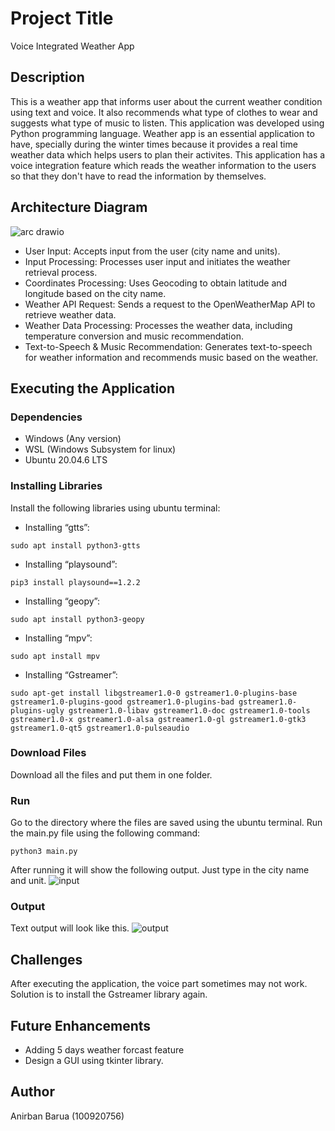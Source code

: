 
# Project Title

Voice Integrated Weather App

## Description

This is a weather app that informs user about the current weather condition using text and voice. It also recommends what type of clothes to wear and suggests what type of music to listen.
This application was developed using Python programming language.
Weather app is an essential application to have, specially during the winter times because it provides a real time weather data which helps users to plan their activites.
This application has a voice integration feature which reads the weather information to the users so that they don't have to read the information by themselves. 

## Architecture Diagram
![arc drawio](https://github.com/UOITEngineering/programmingproject-AnirbanBarua/assets/148647000/49896d56-733a-47d0-b1e2-b26da5a7a806)

* User Input: Accepts input from the user (city name and units).
* Input Processing: Processes user input and initiates the weather retrieval process.
* Coordinates Processing: Uses Geocoding to obtain latitude and longitude based on the city name.
* Weather API Request: Sends a request to the OpenWeatherMap API to retrieve weather data.
* Weather Data Processing: Processes the weather data, including temperature conversion and music recommendation.
* Text-to-Speech & Music Recommendation: Generates text-to-speech for weather information and recommends music based on the weather.

## Executing the Application
### Dependencies

* Windows (Any version)
* WSL (Windows Subsystem for linux)
* Ubuntu 20.04.6 LTS

### Installing Libraries
Install the following libraries using ubuntu terminal:

* Installing “gtts”:
```
sudo apt install python3-gtts
```
* Installing “playsound”:
```
pip3 install playsound==1.2.2
```
* Installing “geopy”:
```
sudo apt install python3-geopy
```
* Installing “mpv”:
```
sudo apt install mpv
```
* Installing “Gstreamer”:
```
sudo apt-get install libgstreamer1.0-0 gstreamer1.0-plugins-base gstreamer1.0-plugins-good gstreamer1.0-plugins-bad gstreamer1.0-plugins-ugly gstreamer1.0-libav gstreamer1.0-doc gstreamer1.0-tools gstreamer1.0-x gstreamer1.0-alsa gstreamer1.0-gl gstreamer1.0-gtk3 gstreamer1.0-qt5 gstreamer1.0-pulseaudio
```
### Download Files
Download all the files and put them in one folder.

### Run
Go to the directory where the files are saved using the ubuntu terminal.
Run the main.py file using the following command:
```
python3 main.py
```
After running it will show the following output. Just type in the city name and unit.
![input](https://github.com/UOITEngineering/programmingproject-AnirbanBarua/assets/148647000/2d22eb0b-e204-41f3-a2f0-0b3d511e8c54)
### Output
Text output will look like this.
![output](https://github.com/UOITEngineering/programmingproject-AnirbanBarua/assets/148647000/96ce32d9-bb5d-4002-8006-e28508e8e8e8)
## Challenges
After executing the application, the voice part sometimes may not work. Solution is to install the Gstreamer library again.
## Future Enhancements
* Adding 5 days weather forcast feature
* Design a GUI using tkinter library.
## Author
Anirban Barua (100920756)



